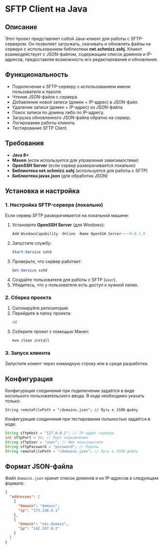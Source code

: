 # SFTP Client на Java

## Описание
Этот проект представляет собой Java-клиент для работы с SFTP-сервером. Он позволяет загружать, скачивать и обновлять файлы на сервере с использованием библиотеки **net.schmizz.sshj**. Клиент взаимодействует с JSON-файлом, содержащим список доменов и IP-адресов, предоставляя возможность его редактирования и обновления.

## Функциональность
- Подключение к SFTP-серверу с использованием имени пользователя и пароля.
- Чтение JSON-файла с сервера.
- Добавление новой записи (домен + IP-адрес) в JSON-файл.
- Удаление записи (домен + IP-адрес) из JSON-файла.
- Поиск записи по домену либо по IP-адресу.
- Загрузка обновленного JSON-файла обратно на сервер.
- Логирование работы клиента.
- Тестирование SFTP Client.

## Требования
- **Java 8+**
- **Maven** (если используется для управления зависимостями)
- **OpenSSH Server** (если сервер разворачивается локально)
- **Библиотека net.schmizz.sshj** (используется для работы с SFTP)
- **Библиотека javax.json** (для обработки JSON)

## Установка и настройка
### 1. Настройка SFTP-сервера (локально)
Если сервер SFTP разворачивается на локальной машине:
1. Установите **OpenSSH Server** (для Windows):
   ```powershell
   Add-WindowsCapability -Online -Name OpenSSH.Server~~~~0.0.1.0
   ```
2. Запустите службу:
   ```powershell
   Start-Service sshd
   ```
3. Проверьте, что сервер работает:
   ```powershell
   Get-Service sshd
   ```
4. Создайте пользователя для работы с SFTP (`user`).
5. Убедитесь, что у пользователя есть доступ к нужной папке.

### 2. Сборка проекта
1. Склонируйте репозиторий.
2. Перейдите в папку проекта:
   ```sh
   cd 
   ```
3. Соберите проект с помощью Maven:
   ```sh
   mvn clean install
   ```

### 3. Запуск клиента
Запустите клиент через командную строку или в среде разработки.


## Конфигурация
Конфигурация соединения при подключении задаётся в виде косольного пользовательского ввода. В коде необходимо указать только:
```
String remoteFilePath = "/domains.json"; // Путь к JSON-файлу
```

Конфигурация соединения при тестировании польностью задаётся в коде:
```java
String sftpHost = "127.0.0.1"; // IP-адрес сервера
int sftpPort = 22; // Порт подключения
String sftpUser = "user"; // Имя пользователя
String sftpPassword = "password"; // Пароль
String remoteFilePath = "/domains.json"; // Путь к JSON-файлу
```

## Формат JSON-файла
Файл `domains.json` хранит список доменов и их IP-адресов в следующем формате:
```json
{
  "addresses": [
    {
      "domain": "domain",
      "ip": "173.158.0.1"
    },
    {
      "domain": "sec.domain",
      "ip": "142.167.0.2"
    }
  ]
}
```


